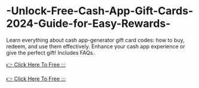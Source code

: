 # -Unlock-Free-Cash-App-Gift-Cards-2024-Guide-for-Easy-Rewards-



Learn everything about cash app-generator gift card codes: how to buy, redeem, and use them effectively. Enhance your cash app  experience or give the perfect gift! Includes FAQs.

[👉 Click Here To Free :::](https://usaofferzon.com/cashapp/)

[👉 Click Here To Free :::](https://usaofferzon.com/giftcard/)

